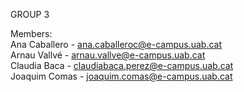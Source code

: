 GROUP 3  

Members:  
Ana Caballero - ana.caballeroc@e-campus.uab.cat  
Arnau Vallvé - arnau.vallve@e-campus.uab.cat  
Claudia Baca - claudiabaca.perez@e-campus.uab.cat  
Joaquim Comas - joaquim.comas@e-campus.uab.cat  
